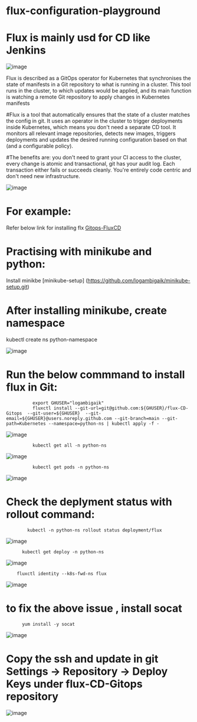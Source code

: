 # flux-configuration-playground


# Flux is mainly usd for CD like Jenkins

![image](https://user-images.githubusercontent.com/54719289/116299017-13dabc80-a795-11eb-9659-55e343e234ea.png)

Flux is described as a GitOps operator for Kubernetes that synchronises the state of manifests in a Git repository to what is running in a cluster. This tool runs in the cluster, to which updates would be applied, and its main function is watching a remote Git repository to apply changes in Kubernetes manifests


#Flux is a tool that automatically ensures that the state of a cluster matches the config in git. It uses an operator in the cluster to trigger deployments inside Kubernetes, which means you don't need a separate CD tool. It monitors all relevant image repositories, detects new images, triggers deployments and updates the desired running configuration based on that (and a configurable policy).

#The benefits are: you don't need to grant your CI access to the cluster, every change is atomic and transactional, git has your audit log. Each transaction either fails or succeeds cleanly. You're entirely code centric and don't need new infrastructure.


![image](https://user-images.githubusercontent.com/54719289/116298913-f574c100-a794-11eb-9a19-11cdb9b41f32.png)


For example:
===========

Refer below link for installing flx
[Gitops-FluxCD](https://github.com/logambigaik/Gitops-FluxCD)


# Practising with minikube  and python:

  Install minikbe
  [minikube-setup] (https://github.com/logambigaik/minikube-setup.git)
  
# After installing minikube, create namespace

  kubectl create ns python-namespace

![image](https://user-images.githubusercontent.com/54719289/116387952-3e6b5a80-a813-11eb-9619-569df155a354.png)

  
# Run the below commmand to install flux in Git:

              export GHUSER="logambigaik"
              fluxctl install --git-url=git@github.com:${GHUSER}/flux-CD-Gitops  --git-user=${GHUSER}  --git-email=${GHUSER}@users.noreply.github.com --git-branch=main --git-path=Kubernetes --namespace=python-ns | kubectl apply -f -

![image](https://user-images.githubusercontent.com/54719289/116396991-edad2f00-a81d-11eb-8425-b9dd19b09c7c.png)



              kubectl get all -n python-ns

![image](https://user-images.githubusercontent.com/54719289/116397087-0ddcee00-a81e-11eb-8cff-640091173ee1.png)


              kubectl get pods -n python-ns
              
![image](https://user-images.githubusercontent.com/54719289/116397158-277e3580-a81e-11eb-9bd7-68571e8ecda5.png)



# Check the deplyment status with rollout command:

            kubectl -n python-ns rollout status deployment/flux
            
![image](https://user-images.githubusercontent.com/54719289/116397510-9196da80-a81e-11eb-8f4f-56e140b7caa3.png)



          kubectl get deploy -n python-ns
         
![image](https://user-images.githubusercontent.com/54719289/116397619-b9863e00-a81e-11eb-8c7c-3c8cdbd3448e.png)



        fluxctl identity --k8s-fwd-ns flux
        
  ![image](https://user-images.githubusercontent.com/54719289/116398609-e71fb700-a81f-11eb-8237-1659119f13c9.png)


  # to fix the above issue , install socat 
  
          yum install -y socat
          
  ![image](https://user-images.githubusercontent.com/54719289/116398716-04548580-a820-11eb-9f2f-1dd07e1175c9.png)
  
  
  
  # Copy the ssh and update in git Settings -> Repository -> Deploy Keys under flux-CD-Gitops repository
  
  
  ![image](https://user-images.githubusercontent.com/54719289/116399478-e0457400-a820-11eb-8984-dfca3639158a.png)


         





